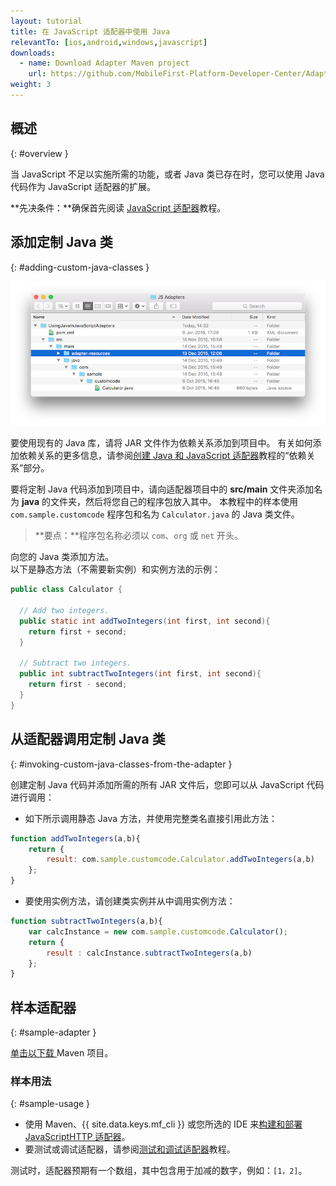 ```yaml
---
layout: tutorial
title: 在 JavaScript 适配器中使用 Java
relevantTo: [ios,android,windows,javascript]
downloads:
  - name: Download Adapter Maven project
    url: https://github.com/MobileFirst-Platform-Developer-Center/Adapters/tree/release80
weight: 3
---
```

<!-- NLS_CHARSET=UTF-8 -->
## 概述
{: #overview }

当 JavaScript 不足以实施所需的功能，或者 Java 类已存在时，您可以使用 Java 代码作为 JavaScript 适配器的扩展。

**先决条件：**确保首先阅读 [JavaScript 适配器](../)教程。

## 添加定制 Java 类
{: #adding-custom-java-classes }

![UsingJavainJS](UsingJavainJS.png)

要使用现有的 Java 库，请将 JAR 文件作为依赖关系添加到项目中。 有关如何添加依赖关系的更多信息，请参阅[创建 Java 和 JavaScript 适配器](../../creating-adapters/#dependencies)教程的“依赖关系”部分。

要将定制 Java 代码添加到项目中，请向适配器项目中的 **src/main** 文件夹添加名为 **java** 的文件夹，然后将您自己的程序包放入其中。 本教程中的样本使用 `com.sample.customcode` 程序包和名为 `Calculator.java` 的 Java 类文件。   

> <span class="glyphicon glyphicon-exclamation-sign" aria-hidden="true"></span> **要点：**程序包名称必须以 `com`、`org` 或 `net` 开头。

向您的 Java 类添加方法。  
以下是静态方法（不需要新实例）和实例方法的示例：

```java
public class Calculator {

  // Add two integers.
  public static int addTwoIntegers(int first, int second){
    return first + second;
  }

  // Subtract two integers.
  public int subtractTwoIntegers(int first, int second){
    return first - second;
  }
}
```

## 从适配器调用定制 Java 类
{: #invoking-custom-java-classes-from-the-adapter }

创建定制 Java 代码并添加所需的所有 JAR 文件后，您即可以从 JavaScript 代码进行调用：

* 如下所示调用静态 Java 方法，并使用完整类名直接引用此方法：

```javascript
function addTwoIntegers(a,b){
    return {
        result: com.sample.customcode.Calculator.addTwoIntegers(a,b)
    };
}
```
  
* 要使用实例方法，请创建类实例并从中调用实例方法：

```javascript
function subtractTwoIntegers(a,b){
    var calcInstance = new com.sample.customcode.Calculator();   
    return {
        result : calcInstance.subtractTwoIntegers(a,b)
    };
}
```

## 样本适配器
{: #sample-adapter }

[单击以下载 ](https://github.com/MobileFirst-Platform-Developer-Center/Adapters/tree/release80)Maven 项目。

### 样本用法
{: #sample-usage }

* 使用 Maven、{{ site.data.keys.mf_cli }} 或您所选的 IDE 来[构建和部署 JavaScriptHTTP 适配器](../../creating-adapters/)。
* 要测试或调试适配器，请参阅[测试和调试适配器](../../testing-and-debugging-adapters)教程。

测试时，适配器预期有一个数组，其中包含用于加减的数字，例如：`[1，2]`。
